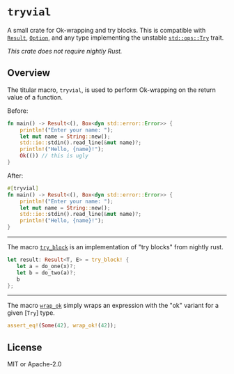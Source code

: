 # `tryvial`

<!-- cargo-rdme start -->

A small crate for Ok-wrapping and try blocks.
This is compatible with [`Result`](https://doc.rust-lang.org/stable/core/result/enum.Result.html), [`Option`](https://doc.rust-lang.org/stable/core/option/enum.Option.html),
and any type implementing the unstable [`std::ops::Try`](https://doc.rust-lang.org/std/ops/trait.Try.html) trait.

*This crate does not require nightly Rust.*

## Overview

The titular macro, `tryvial`, is used to perform Ok-wrapping on the return value of a function.

Before:
```rust
fn main() -> Result<(), Box<dyn std::error::Error>> {
    println!("Enter your name: ");
    let mut name = String::new();
    std::io::stdin().read_line(&mut name)?;
    println!("Hello, {name}!");
    Ok(()) // this is ugly
}
```

After:
```rust
#[tryvial]
fn main() -> Result<(), Box<dyn std::error::Error>> {
    println!("Enter your name: ");
    let mut name = String::new();
    std::io::stdin().read_line(&mut name)?;
    println!("Hello, {name}!");
}
```

---

The macro [`try_block`](https://docs.rs/tryvial/latest/tryvial/macro.try_block.html) is an implementation of "try blocks" from nightly rust.

```rust
let result: Result<T, E> = try_block! {
   let a = do_one(x)?;
   let b = do_two(a)?;
   b
};
```

---

The macro [`wrap_ok`](https://docs.rs/tryvial/latest/tryvial/macro.wrap_ok.html) simply wraps an expression with the "ok" variant for a given [`Try`] type.

```rust
assert_eq!(Some(42), wrap_ok!(42));
```

<!-- cargo-rdme end -->

## License

MIT or Apache-2.0
